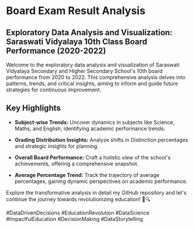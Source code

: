 # Board Exam Result Analysis

## Exploratory Data Analysis and Visualization: Saraswati Vidyalaya 10th Class Board Performance (2020-2022)

Welcome to the exploratory data analysis and visualization of Saraswati Vidyalaya Secondary and Higher Secondary School's 10th board performance from 2020 to 2022. This comprehensive analysis delves into patterns, trends, and critical insights, aiming to inform and guide future strategies for continuous improvement.

## Key Highlights

- **Subject-wise Trends:** Uncover dynamics in subjects like Science, Maths, and English, identifying academic performance trends.

- **Grading Distribution Insights:** Analyze shifts in Distinction percentages and strategic insights for planning.

- **Overall Board Performance:** Craft a holistic view of the school's achievements, offering a comprehensive snapshot.

- **Average Percentage Trend:** Track the trajectory of average percentages, gaining dynamic perspectives on academic performance.

Explore the transformative analysis in detail my GitHub repository and let's continue the journey towards revolutionizing education! 🌟🔍

#DataDrivenDecisions #EducationRevolution #DataScience #ImpactfulEducation #DecisionMaking #DataStorytelling
